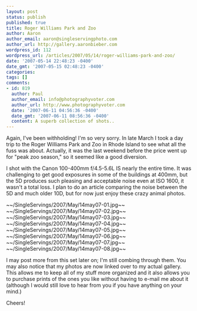 ```yaml
---
layout: post
status: publish
published: true
title: Roger Williams Park and Zoo
author: Aaron
author_email: aaron@singleservingphoto.com
author_url: http://gallery.aaronbieber.com
wordpress_id: 112
wordpress_url: /articles/2007/05/14/roger-williams-park-and-zoo/
date: '2007-05-14 22:48:23 -0400'
date_gmt: '2007-05-15 02:48:23 -0400'
categories:
tags: []
comments:
- id: 819
  author: Paul
  author_email: info@photographyvoter.com
  author_url: http://www.photographyvoter.com
  date: '2007-06-11 04:56:36 -0400'
  date_gmt: '2007-06-11 08:56:36 -0400'
  content: A superb collection of shots..
---
```

Again, I've been withholding! I'm so very sorry. In late March I took a
day trip to the Roger Williams Park and Zoo in Rhode Island to see what
all the fuss was about. Actually, it was the last weekend before the
price went up for "peak zoo season," so it seemed like a good diversion.

I shot with the Canon 100-400mm f/4.5-5.6L IS nearly the entire time. It
was challenging to get good exposures in some of the buildings at 400mm,
but the 5D produces such pleasing and acceptable noise even at ISO 1600,
it wasn't a total loss. I plan to do an article comparing the noise
between the 5D and much older 10D, but for now just enjoy these crazy
animal photos.

~\~/SingleServings/2007/May/14may07-01.jpg\~\~
 \~\~/SingleServings/2007/May/14may07-02.jpg\~\~
 \~\~/SingleServings/2007/May/14may07-03.jpg\~\~
 \~\~/SingleServings/2007/May/14may07-04.jpg\~\~
 \~\~/SingleServings/2007/May/14may07-05.jpg\~\~
 \~\~/SingleServings/2007/May/14may07-06.jpg\~\~
 \~\~/SingleServings/2007/May/14may07-07.jpg\~\~
 \~\~/SingleServings/2007/May/14may07-08.jpg\~\~

I may post more from this set later on; I'm still combing through them.
You may also notice that my photos are now linked over to my actual
gallery. This allows me to keep all of my stuff more organized and it
also allows you to purchase prints of the ones you like without having
to e-mail me about it (although I would still love to hear from you if
you have anything on your mind.)

Cheers!
